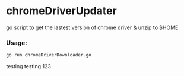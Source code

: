 # chromeDriverUpdater
go script to get the lastest version of chrome driver &amp; unzip to $HOME

### Usage:
```bash
go run chromeDriverDownloader.go
```

testing testing 123
